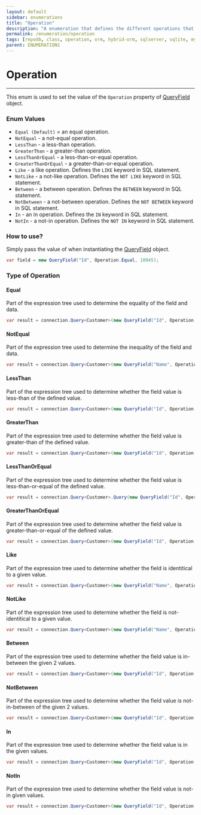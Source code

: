 ```yaml
---
layout: default
sidebar: enumerations
title: "Operation"
description: "A enumeration that defines the different operations that can be used when composing a query expression."
permalink: /enumeration/operation
tags: [repodb, class, operation, orm, hybrid-orm, sqlserver, sqlite, mysql, postgresql]
parent: ENUMERATIONS
---
```


# Operation

---

This enum is used to set the value of the `Operation` property of [QueryField](/class/queryfield) object.

### Enum Values

- `Equal (Default)` = an equal operation.
- `NotEqual` - a not-equal operation.
- `LessThan` - a less-than operation.
- `GreaterThan` - a greater-than operation.
- `LessThanOrEqual` - a less-than-or-equal operation.
- `GreaterThanOrEqual` - a greater-than-or-equal operation.
- `Like` - a like operation. Defines the `LIKE` keyword in SQL statement.
- `NotLike` - a not-like operation. Defines the `NOT LIKE` keyword in SQL statement.
- `Between` - a between operation. Defines the `BETWEEN` keyword in SQL statement.
- `NotBetween` - a not-between operation. Defines the `NOT BETWEEN` keyword in SQL statement.
- `In` - an in operation. Defines the `IN` keyword in SQL statement.
- `NotIn` - a not-in operation. Defines the `NOT IN` keyword in SQL statement.

### How to use?

Simply pass the value of when instantiating the [QueryField](/class/queryfield) object.

```csharp
var field = new QueryField("Id", Operation.Equal, 10045);
```

### Type of Operation

#### Equal

Part of the expression tree used to determine the equality of the field and data.

```csharp
var result = connection.Query<Customer>(new QueryField("Id", Operation.Equal, 10045));
```

#### NotEqual

Part of the expression tree used to determine the inequality of the field and data.

```csharp
var result = connection.Query<Customer>(new QueryField("Name", Operation.NotEqual, "Anna Fullerton" });
```

#### LessThan

Part of the expression tree used to determine whether the field value is less-than of the defined value.

```csharp
var result = connection.Query<Customer>(new QueryField("Id", Operation.LessThan, 100 });
```

#### GreaterThan

Part of the expression tree used to determine whether the field value is greater-than of the defined value.

```csharp
var result = connection.Query<Customer>(new QueryField("Id", Operation.GreaterThan, 0 });
```

#### LessThanOrEqual

Part of the expression tree used to determine whether the field value is less-than-or-equal of the defined value.

```csharp
var result = connection.Query<Customer>.Query(new QueryField("Id", Operation.LessThanOrEqual, 100 });
```

#### GreaterThanOrEqual

Part of the expression tree used to determine whether the field value is greater-than-or-equal of the defined value.

```csharp
var result = connection.Query<Customer>(new QueryField("Id", Operation.GreaterThanOrEqual, 0 });
```

#### Like

Part of the expression tree used to determine whether the field is identitical to a given value.

```csharp
var result = connection.Query<Customer>(new QueryField("Name", Operation.Like, "Anna%" });
```

#### NotLike

Part of the expression tree used to determine whether the field is not-identitical to a given value.

```csharp
var result = connection.Query<Customer>(new QueryField("Name", Operation.NotLike, "Anna%" });
```

#### Between

Part of the expression tree used to determine whether the field value is in-between the given 2 values.

```csharp
var result = connection.Query<Customer>(new QueryField("Id", Operation.Between, new [] { 10045, 10075 } });
```

#### NotBetween

Part of the expression tree used to determine whether the field value is not-in-between of the given 2 values.

```csharp
var result = connection.Query<Customer>(new QueryField("Id", Operation.NotBetween, new [] { 10045, 10075 } });
```

#### In

Part of the expression tree used to determine whether the field value is in the given values.

```csharp
var result = connection.Query<Customer>(new QueryField("Id", Operation.In, new [] { 10045, 10046, 10047, 10048 } });
```

#### NotIn

Part of the expression tree used to determine whether the field value is not-in given values.

```csharp
var result = connection.Query<Customer>(new QueryField("Id", Operation.NotIn, new [] { 10045, 10046, 10047, 10048 } });
```

